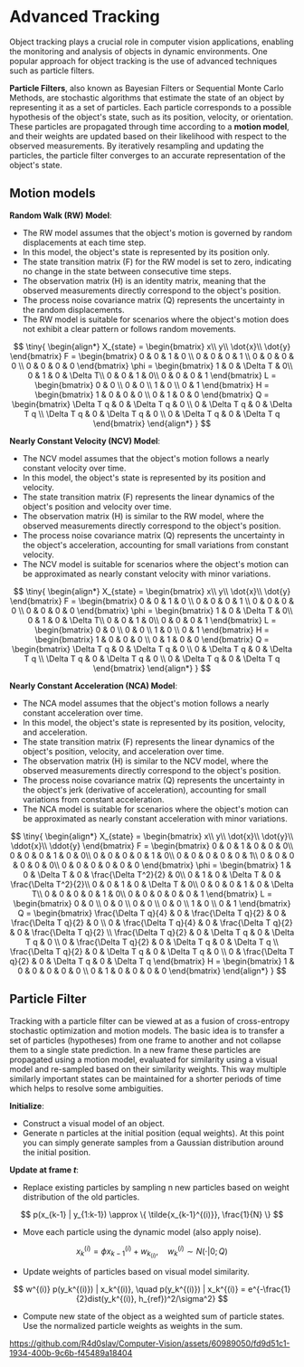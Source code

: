 # Advanced Tracking

Object tracking plays a crucial role in computer vision applications, enabling the monitoring and analysis of objects in dynamic environments. 
One popular approach for object tracking is the use of advanced techniques such as particle filters.

<b>Particle Filters</b>, also known as Bayesian Filters or Sequential Monte Carlo Methods, are stochastic algorithms that estimate the state of an object by representing it as a set of particles. 
Each particle corresponds to a possible hypothesis of the object's state, such as its position, velocity, or orientation. 
These particles are propagated through time according to a <b>motion model</b>, and their weights are updated based on their likelihood with respect to the observed measurements. 
By iteratively resampling and updating the particles, the particle filter converges to an accurate representation of the object's state.

## Motion models
<b>Random Walk (RW) Model</b>:
- The RW model assumes that the object's motion is governed by random displacements at each time step.
- In this model, the object's state is represented by its position only.
- The state transition matrix (F) for the RW model is set to zero, indicating no change in the state between consecutive time steps.
- The observation matrix (H) is an identity matrix, meaning that the observed measurements directly correspond to the object's position.
- The process noise covariance matrix (Q) represents the uncertainty in the random displacements.
- The RW model is suitable for scenarios where the object's motion does not exhibit a clear pattern or follows random movements.

$$
\tiny{
\begin{align*}
X_{state} = \begin{bmatrix}
    x\\
    y\\
    \dot{x}\\
    \dot{y}
\end{bmatrix}
F = \begin{bmatrix}
    0 & 0 & 1 & 0 \\
    0 & 0 & 0 & 1 \\
    0 & 0 & 0 & 0 \\
    0 & 0 & 0 & 0
\end{bmatrix}
\phi = \begin{bmatrix}
    1 & 0 & \Delta T & 0\\
    0 & 1 & 0 & \Delta T\\
    0 & 0 & 1 & 0\\
    0 & 0 & 0 & 1
\end{bmatrix}
L = \begin{bmatrix}
    0 & 0 \\
    0 & 0 \\
    1 & 0 \\
    0 & 1
\end{bmatrix}
H = \begin{bmatrix}
    1 & 0 & 0 & 0 \\
    0 & 1 & 0 & 0
\end{bmatrix}
Q = \begin{bmatrix}
    \Delta T q & 0 & \Delta T q & 0 \\
    0 & \Delta T q & 0 & \Delta T q \\
    \Delta T q & 0 & \Delta T q & 0 \\
    0 & \Delta T q & 0 & \Delta T q
\end{bmatrix}
\end{align*}
}
$$


<b>Nearly Constant Velocity (NCV) Model</b>:
- The NCV model assumes that the object's motion follows a nearly constant velocity over time.
- In this model, the object's state is represented by its position and velocity.
- The state transition matrix (F) represents the linear dynamics of the object's position and velocity over time.
- The observation matrix (H) is similar to the RW model, where the observed measurements directly correspond to the object's position.
- The process noise covariance matrix (Q) represents the uncertainty in the object's acceleration, accounting for small variations from constant velocity.
- The NCV model is suitable for scenarios where the object's motion can be approximated as nearly constant velocity with minor variations.

$$
\tiny{
\begin{align*}
X_{state} = \begin{bmatrix}
    x\\
    y\\
    \dot{x}\\
    \dot{y}
\end{bmatrix}
F = \begin{bmatrix}
    0 & 0 & 1 & 0 \\
    0 & 0 & 0 & 1 \\
    0 & 0 & 0 & 0 \\
    0 & 0 & 0 & 0
\end{bmatrix}
\phi = \begin{bmatrix}
    1 & 0 & \Delta T & 0\\
    0 & 1 & 0 & \Delta T\\
    0 & 0 & 1 & 0\\
    0 & 0 & 0 & 1
\end{bmatrix}
L = \begin{bmatrix}
    0 & 0 \\
    0 & 0 \\
    1 & 0 \\
    0 & 1
\end{bmatrix}
H = \begin{bmatrix}
    1 & 0 & 0 & 0 \\
    0 & 1 & 0 & 0
\end{bmatrix}
Q = \begin{bmatrix}
    \Delta T q & 0 & \Delta T q & 0 \\
    0 & \Delta T q & 0 & \Delta T q \\
    \Delta T q & 0 & \Delta T q & 0 \\
    0 & \Delta T q & 0 & \Delta T q
\end{bmatrix}
\end{align*}
}
$$
  
<b>Nearly Constant Acceleration (NCA) Model</b>:
- The NCA model assumes that the object's motion follows a nearly constant acceleration over time.
- In this model, the object's state is represented by its position, velocity, and acceleration.
- The state transition matrix (F) represents the linear dynamics of the object's position, velocity, and acceleration over time.
- The observation matrix (H) is similar to the NCV model, where the observed measurements directly correspond to the object's position.
- The process noise covariance matrix (Q) represents the uncertainty in the object's jerk (derivative of acceleration), accounting for small variations from constant acceleration.
- The NCA model is suitable for scenarios where the object's motion can be approximated as nearly constant acceleration with minor variations.

$$
\tiny{
\begin{align*}
X_{state} = \begin{bmatrix}
    x\\
    y\\
    \dot{x}\\
    \dot{y}\\
    \ddot{x}\\
    \ddot{y}
\end{bmatrix}
F = \begin{bmatrix}
    0 & 0 & 1 & 0 & 0 & 0\\
    0 & 0 & 0 & 1 & 0 & 0\\
    0 & 0 & 0 & 0 & 1 & 0\\
    0 & 0 & 0 & 0 & 0 & 1\\
    0 & 0 & 0 & 0 & 0 & 0\\
    0 & 0 & 0 & 0 & 0 & 0
\end{bmatrix}
\phi = \begin{bmatrix}
    1 & 0 & \Delta T & 0 & \frac{\Delta T^2}{2} & 0\\
    0 & 1 & 0 & \Delta T & 0 & \frac{\Delta T^2}{2}\\
    0 & 0 & 1 & 0 & \Delta T & 0\\
    0 & 0 & 0 & 1 & 0 & \Delta T\\
    0 & 0 & 0 & 0 & 1 & 0\\
    0 & 0 & 0 & 0 & 0 & 1
\end{bmatrix}
L = \begin{bmatrix}
    0 & 0 \\
    0 & 0 \\
    0 & 0 \\
    0 & 0 \\
    1 & 0 \\
    0 & 1
\end{bmatrix}
Q = \begin{bmatrix}
    \frac{\Delta T q}{4} & 0 & \frac{\Delta T q}{2} & 0 & \frac{\Delta T q}{2} & 0 \\
    0 & \frac{\Delta T q}{4} & 0 & \frac{\Delta T q}{2} & 0 & \frac{\Delta T q}{2} \\
    \frac{\Delta T q}{2} & 0 & \Delta T q & 0 & \Delta T q & 0 \\
    0 & \frac{\Delta T q}{2} & 0 & \Delta T q & 0 & \Delta T q \\
    \frac{\Delta T q}{2} & 0 & \Delta T q & 0 & \Delta T q & 0 \\
    0 & \frac{\Delta T q}{2} & 0 & \Delta T q & 0 & \Delta T q
\end{bmatrix}
H = \begin{bmatrix}
    1 & 0 & 0 & 0 & 0 & 0 \\
    0 & 1 & 0 & 0 & 0 & 0
\end{bmatrix}
\end{align*}
}
$$

## Particle Filter
Tracking with a particle filter can be viewed at as a fusion of cross-entropy stochastic optimization and motion models. 
The basic idea is to transfer a set of particles (hypotheses) from one frame to another and not collapse them to a single state prediction. 
In a new frame these particles are propagated using a motion model, evaluated for similarity using a visual model and re-sampled based on their similarity weights. 
This way multiple similarly important states can be maintained for a shorter periods of time which helps to resolve some ambiguities.

<b>Initialize</b>:
- Construct a visual model of an object.
- Generate n particles at the initial position (equal weights). At this point you can simply generate samples from a Gaussian distribution around the initial position.

<b>Update at frame <i>t</i></b>:
- Replace existing particles by sampling n new particles based on weight distribution of the old particles.

$$ p(x_{k-1} | y_{1:k-1}) \approx \{ \tilde{x_{k-1}^{(i)}}, \frac{1}{N} \} $$

- Move each particle using the dynamic model (also apply noise).

$$ x_k^{(i)} = \phi x_{k-1}^{(i)} + w_k_{(i)}, \quad w_k^{(i)} \sim N(\cdot|0;Q) $$

- Update weights of particles based on visual model similarity.

$$ w^{(i)} p(y_k^{(i)}) | x_k^{(i)}, \quad p(y_k^{(i)}) | x_k^{(i)} = e^{-\frac{1}{2}dist(y_k^{(i)}, h_{ref})^2/\sigma^2} $$

- Compute new state of the object as a weighted sum of particle states. Use the normalized particle weights as weights in the sum.



https://github.com/R4d0slav/Computer-Vision/assets/60989050/fd9d51c1-1934-400b-9c6b-f45489a18404

